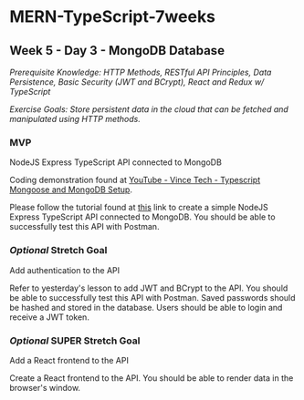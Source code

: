 # MERN-TypeScript-7weeks

## Week 5 - Day 3 - MongoDB Database

*Prerequisite Knowledge: HTTP Methods, RESTful API Principles, Data Persistence, Basic Security (JWT and BCrypt), React and Redux w/ TypeScript*

*Exercise Goals: Store persistent data in the cloud that can be fetched and manipulated using HTTP methods.*

### MVP
NodeJS Express TypeScript API connected to MongoDB

Coding demonstration found at [YouTube - Vince Tech - Typescript Mongoose and MongoDB Setup](https://www.youtube.com/watch?v=Ld2aRRH1iug). 

Please follow the tutorial found at [this](https://www.youtube.com/watch?v=Ld2aRRH1iug) link to create a simple NodeJS Express TypeScript API connected to MongoDB. You should be able to successfully test this API with Postman.

### *Optional* Stretch Goal
Add authentication to the API

Refer to yesterday's lesson to add JWT and BCrypt to the API. You should be able to successfully test this API with Postman. Saved passwords should be hashed and stored in the database. Users should be able to login and receive a JWT token.

### *Optional* SUPER Stretch Goal
Add a React frontend to the API

Create a React frontend to the API. You should be able to render data in the browser's window.